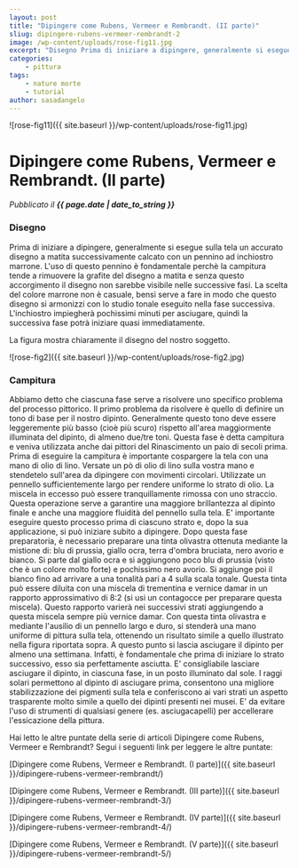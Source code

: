 ```yaml
---
layout: post
title: "Dipingere come Rubens, Vermeer e Rembrandt. (II parte)"
sliug: dipingere-rubens-vermeer-rembrandt-2
image: /wp-content/uploads/rose-fig11.jpg
excerpt: "Disegno Prima di iniziare a dipingere, generalmente si esegue sulla tela un accurato disegno a matita successivamente calcato con un pennino ad inchiostro"
categories:
    - pittura
tags:
    - nature morte
    - tutorial
author: sasadangelo
---
```


![rose-fig11]({{ site.baseurl }}/wp-content/uploads/rose-fig11.jpg)

# Dipingere come Rubens, Vermeer e Rembrandt. (II parte)
_Pubblicato il **{{ page.date | date_to_string }}**_

### Disegno

Prima di iniziare a dipingere, generalmente si esegue sulla tela un accurato disegno a matita successivamente calcato con un pennino ad inchiostro marrone. L'uso di questo pennino è fondamentale perchè la campitura tende a rimuovere la grafite del disegno a matita e senza questo accorgimento il disegno non sarebbe visibile nelle successive fasi. La scelta del colore marrone non è casuale, bensì serve a fare in modo che questo disegno si armonizzi con lo studio tonale eseguito nella fase successiva. L'inchiostro impiegherà pochissimi minuti per asciugare, quindi la successiva fase potrà iniziare quasi immediatamente.

La figura mostra chiaramente il disegno del nostro soggetto.

![rose-fig2]({{ site.baseurl }}/wp-content/uploads/rose-fig2.jpg)

### Campitura

Abbiamo detto che ciascuna fase serve a risolvere uno specifico problema del processo pittorico. Il primo problema da risolvere è quello di definire un tono di base per il nostro dipinto. Generalmente questo tono deve essere leggeremente più basso (cioè più scuro) rispetto all'area maggiormente illuminata del dipinto, di almeno due/tre toni. Questa fase è detta campitura e veniva utilizzata anche dai pittori del Rinascimento un paio di secoli prima. Prima di eseguire la campitura è importante cospargere la tela con una mano di olio di lino. Versate un pò di olio di lino sulla vostra mano e stendetelo sull'area da dipingere con movimenti circolari. Utilizzate un pennello sufficientemente largo per rendere uniforme lo strato di olio. La miscela in eccesso può essere tranquillamente rimossa con uno straccio. Questa operazione serve a garantire una maggiore brillantezza al dipinto finale e anche una maggiore fluidità del pennello sulla tela. E' importante eseguire questo processo prima di ciascuno strato e, dopo la sua applicazione, si può iniziare subito a dipingere. Dopo questa fase preparatoria, è necessario preparare una tinta olivastra ottenuta mediante la mistione di: blu di prussia, giallo ocra, terra d'ombra bruciata, nero avorio e bianco. Si parte dal giallo ocra e si aggiungono poco blu di prussia (visto che è un colore molto forte) e pochissimo nero avorio. Si aggiunge poi il bianco fino ad arrivare a una tonalità pari a 4 sulla scala tonale. Questa tinta può essere diluita con una miscela di trementina e vernice damar in un rapporto approssimativo di 8:2 (si usi un contagocce per preparare questa miscela). Questo rapporto varierà nei successivi strati aggiungendo a questa miscela sempre più vernice damar. Con questa tinta olivastra e mediante l'ausilio di un pennello largo e duro, si stenderà una mano uniforme di pittura sulla tela, ottenendo un risultato simile a quello illustrato nella figura riportata sopra. A questo punto si lascia asciugare il dipinto per almeno una settimana. Infatti, è fondamentale che prima di iniziare lo strato successivo, esso sia perfettamente asciutta. E' consigliabile lasciare asciugare il dipinto, in ciascuna fase, in un posto illuminato dal sole. I raggi solari permettono al dipinto di asciugare prima, consentono una migliore stabilizzazione dei pigmenti sulla tela e conferiscono ai vari strati un aspetto trasparente molto simile a quello dei dipinti presenti nei musei. E' da evitare l'uso di strumenti di qualsiasi genere (es. asciugacapelli) per accellerare l'essicazione della pittura.

Hai letto le altre puntate della serie di articoli Dipingere come Rubens, Vermeer e Rembrandt? Segui i seguenti link per leggere le altre puntate:

[Dipingere come Rubens, Vermeer e Rembrandt. (I parte)]({{ site.baseurl }}/dipingere-rubens-vermeer-rembrandt/)

[Dipingere come Rubens, Vermeer e Rembrandt. (III parte)]({{ site.baseurl }}/dipingere-rubens-vermeer-rembrandt-3/)

[Dipingere come Rubens, Vermeer e Rembrandt. (IV parte)]({{ site.baseurl }}/dipingere-rubens-vermeer-rembrandt-4/)

[Dipingere come Rubens, Vermeer e Rembrandt. (V parte)]({{ site.baseurl }}/dipingere-rubens-vermeer-rembrandt-5/)
